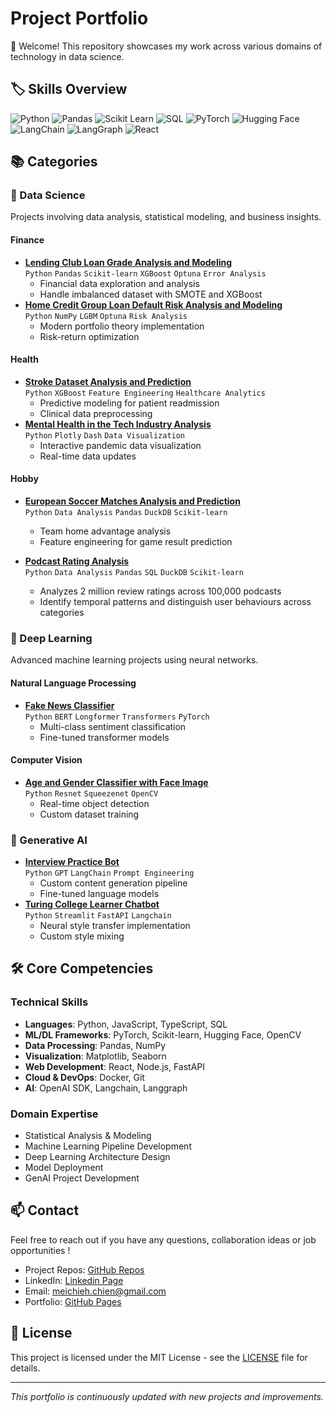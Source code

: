 # Project Portfolio

👋 Welcome! This repository showcases my work across various domains of technology in data science.

## 🏷️ Skills Overview

![Python](https://img.shields.io/badge/Python-3776AB?style=for-the-badge&logo=python&logoColor=white)
![Pandas](https://img.shields.io/badge/Pandas-150458?style=for-the-badge&logo=pandas&logoColor=white)
![Scikit Learn](https://img.shields.io/badge/scikit_learn-F7931E?style=for-the-badge&logo=scikit-learn&logoColor=white)
![SQL](https://img.shields.io/badge/SQL-4479A1?style=for-the-badge&logo=mysql&logoColor=white)
![PyTorch](https://img.shields.io/badge/PyTorch-EE4C2C?style=for-the-badge&logo=pytorch&logoColor=white)
![Hugging Face](https://img.shields.io/badge/Hugging_Face-FFD21E?style=for-the-badge&logo=huggingface&logoColor=black)
![LangChain](https://img.shields.io/badge/LangChain-1C3C3C?style=for-the-badge&logo=langchain&logoColor=white)
![LangGraph](https://img.shields.io/badge/LangGraph-2C3E50?style=for-the-badge&logoColor=white)
![React](https://img.shields.io/badge/React-20232A?style=for-the-badge&logo=react&logoColor=61DAFB)

## 📚 Categories

### 🔬 Data Science

Projects involving data analysis, statistical modeling, and business insights.

#### Finance

- [**Lending Club Loan Grade Analysis and Modeling**](sth)  
  `Python` `Pandas` `Scikit-learn` `XGBoost` `Optuna` `Error Analysis`
  - Financial data exploration and analysis
  - Handle imbalanced dataset with SMOTE and XGBoost
- [**Home Credit Group Loan Default Risk Analysis and Modeling**](https://github.com/MeiChieh/home-credit-default-risk-prediction)  
  `Python` `NumPy` `LGBM` `Optuna` `Risk Analysis`
  - Modern portfolio theory implementation
  - Risk-return optimization

#### Health

- [**Stroke Dataset Analysis and Prediction**](sth)  
  `Python` `XGBoost` `Feature Engineering` `Healthcare Analytics`
  - Predictive modeling for patient readmission
  - Clinical data preprocessing
- [**Mental Health in the Tech Industry Analysis**](sth)  
  `Python` `Plotly` `Dash` `Data Visualization`
  - Interactive pandemic data visualization
  - Real-time data updates

#### Hobby

- [**European Soccer Matches Analysis and Prediction**](https://github.com/MeiChieh/european-soccer-matches-prediction)  
  `Python` `Data Analysis` `Pandas` `DuckDB` `Scikit-learn`

  - Team home advantage analysis
  - Feature engineering for game result prediction

- [**Podcast Rating Analysis**](https://github.com/MeiChieh/podcast-rating-analysis)  
  `Python` `Data Analysis` `Pandas` `SQL` `DuckDB` `Scikit-learn`
  - Analyzes 2 million review ratings across 100,000 podcasts
  - Identify temporal patterns and distinguish user behaviours across categories

### 🧠 Deep Learning

Advanced machine learning projects using neural networks.

#### Natural Language Processing

- [**Fake News Classifier**](sth)  
  `Python` `BERT` `Longformer` `Transformers` `PyTorch`
  - Multi-class sentiment classification
  - Fine-tuned transformer models

#### Computer Vision

- [**Age and Gender Classifier with Face Image**](sth)  
  `Python` `Resnet` `Squeezenet` `OpenCV`
  - Real-time object detection
  - Custom dataset training

### 🤖 Generative AI

- [**Interview Practice Bot**](sth)  
  `Python` `GPT` `LangChain` `Prompt Engineering`
  - Custom content generation pipeline
  - Fine-tuned language models
- [**Turing College Learner Chatbot**](sth)  
  `Python` `Streamlit` `FastAPI` `Langchain`
  - Neural style transfer implementation
  - Custom style mixing

## 🛠️ Core Competencies

### Technical Skills

- **Languages**: Python, JavaScript, TypeScript, SQL
- **ML/DL Frameworks**: PyTorch, Scikit-learn, Hugging Face, OpenCV
- **Data Processing**: Pandas, NumPy
- **Visualization**: Matplotlib, Seaborn
- **Web Development**: React, Node.js, FastAPI
- **Cloud & DevOps**: Docker, Git
- **AI**: OpenAI SDK, Langchain, Langgraph

### Domain Expertise

- Statistical Analysis & Modeling
- Machine Learning Pipeline Development
- Deep Learning Architecture Design
- Model Deployment
- GenAI Project Development

## 📫 Contact

Feel free to reach out if you have any questions, collaboration ideas or job opportunities !

- Project Repos: [GitHub Repos](https://github.com/MeiChieh?tab=repositories)
- LinkedIn: [Linkedin Page](https://www.linkedin.com/in/mei-chieh-chien-68304798/?trk=opento_sprofile_topcard)
- Email: meichieh.chien@gmail.com
- Portfolio: [GitHub Pages](https://github.com/MeiChieh)

## 📄 License

This project is licensed under the MIT License - see the [LICENSE](LICENSE) file for details.

---

_This portfolio is continuously updated with new projects and improvements._
